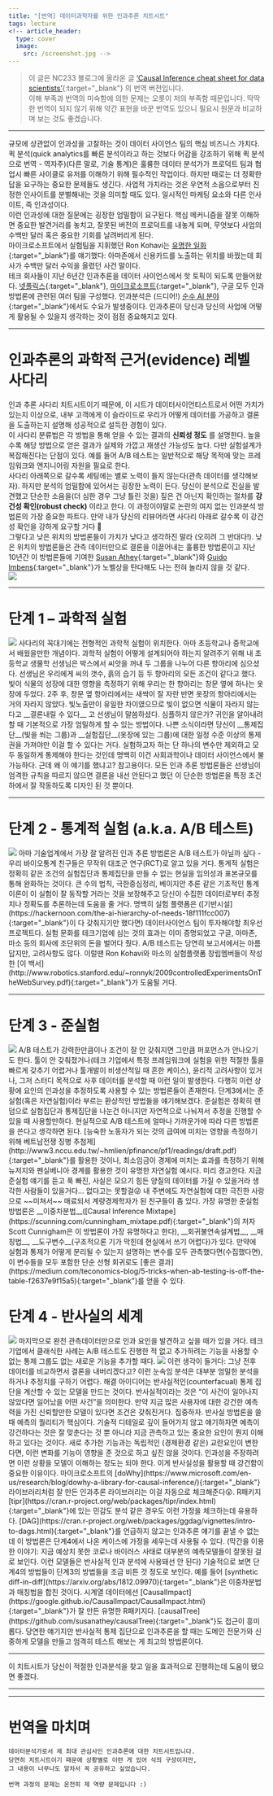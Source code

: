 ```yaml
---
title: "[번역] 데이터과학자를 위한 인과추론 치트시트"
tags: lecture
<!-- article_header:
  type: cover
  image:
    src: /screenshot.jpg -->
---
```


> 이 글은 NC233 블로그에 올라온 글 [‘Causal Inference cheat sheet for data scientists’](https://nc233.com/tag/causal-inference/){:target="_blank"} 의 번역 버전입니다.   
> 이해 부족과 번역의 미숙함에 의한 문제는 오롯이 저의 부족함 때문입니다. 딱딱한 번역이 되지 않기 위해 약간 표현을 바꾼 번역도 있으니 필요시 원문과 비교하며 보는 것도 좋겠습니다.  

---
규모에 상관없이 인과성을 고찰하는 것이 데이터 사이언스 팀의 핵심 비즈니스 가치다.  
퀵 분석(quick analytics를 빠른 분석이라고 하는 것보다 어감을 강조하기 위해 퀵 분석으로 번역 - 역자주)(다른 말로, 기술 통계)은 훌륭한 데이터 분석가가 프로덕트 팀과 협업시 빠른 사이클로 유저를 이해하기 위해 필수적인 작업이다. 하지만 때로는 더 정확한 답을 요구하는 중요한 문제들도 생긴다. 사업적 가치라는 것은 우연적 소음으로부터 진정한 인사이트를 분별해내는 것을 의미할 때도 있다. 일시적인 마케팅 요소와 다른 인사이트, 즉 인과성이다.  
이런 인과성에 대한 질문에는 굉장한 엄밀함이 요구된다. 핵심 메커니즘을 잘못 이해하면 중요한 발견거리를 놓치고, 잘못된 버전의 프로덕트를 내놓게 되며, 무엇보다 사업의 수백만 달러 혹은 중요한 기회를 날려버리게 된다.  
마이크로소프트에서 실험팀을 지휘했던 Ron Kohavi는 [유명한 일화](https://hbr.org/2017/09/the-surprising-power-of-online-experiments){:target="_blank"}를 얘기했다: 아마존에서 신용카드를 노출하는 위치를 바꿨는데 회사가 수백만 달러 수익을 올렸던 사건 말이다.  
테크 회사들이 지난 6년간 인과추론을 데이터 사이언스에서 핫 토픽이 되도록 만들어왔다. [넷플릭스](https://www.youtube.com/watch?v=IlcQzO-enJg){:target="_blank"}, [마이크로소프트](https://www.microsoft.com/en-us/research/blog/dowhy-a-library-for-causal-inference/){:target="_blank"}, 구글 모두 인과 방법론에 관련된 여러 팀을 구성했다. 인과분석은 (드디어!) [순수 AI 분야](https://www.wired.com/story/ai-pioneer-algorithms-understand-why/){:target="_blank"}에서도 수요가 발생중이다. 인과추론이 당신과 당신의 사업에 어떻게 활용될 수 있을지 생각하는 것이 점점 중요해지고 있다.  

---
# 인과추론의 과학적 근거(evidence) 레벨 사다리
인과 추론 사다리 치트시트이기 때문에, 이 시트가 데이터사이언티스트로서 어떤 가치가 있는지 이상으로, 내부 고객에게 이 슬라이드로 우리가 어떻게 데이터를 가공하고 결론을 도출하는지 설명해 성공적으로 설득한 경험이 있다.  
이 사다리 분류법은 각 방법을 통해 얻을 수 있는 결과의 __신뢰성 정도__ 를 설명한다. 높을수록 해당 방법으로 얻은 결과가 실제와 가깝고 재생산 가능성도 높다. 다만 실험설계가 복잡해진다는 단점이 있다. 예를 들어 A/B 테스트는 일반적으로 해당 목적에 맞는 프레임워크와 엔지니어링 자원을 필요로 한다.  
사다리 아래쪽으로 갈수록 세팅에는 별로 노력이 들지 않는다(관측 데이터를 생각해보자). 하지만 분석의 엄밀함에 있어서는 굉장한 노력이 든다. 당신이 분석으로 진실을 발견했고 단순한 소음을(더 심한 경우 그냥 틀린 것을) 짚은 건 아닌지 확인하는 절차를 __강건성 확인(robust check)__ 이라고 한다. 이 과정이야말로 논란의 여지 없는 인과분석 방법론의 가장 중요한 파트다. 만약 내가 당신의 리뷰어라면 사다리 아래로 갈수록 이 강건성 확인을 강하게 요구할 거다 🙂  
그렇다고 낮은 위치의 방법론들이 가치가 낮다고 생각하진 말라 (오히려 그 반대다!). 낮은 위치의 방법론들은 관측 데이터만으로 결론을 이끌어내는 훌륭한 방법론이고 지난 10년간 이 방법론들에 기여한 [Susan Athey](https://athey.people.stanford.edu/){:target="_blank"}와 [Guido Imbens](https://www.gsb.stanford.edu/faculty-research/faculty/guido-w-imbens){:target="_blank"}가 노벨상을 탄다해도 나는 전혀 놀라지 않을 것 같다.  
<img src="https://nc233.com/wp-content/uploads/2020/04/causal_clues_v_moustache_export-1024x652.png">  

---
# 단계 1 – 과학적 실험
<img src="http://nc233.com/wp-content/uploads/2020/04/image-300x177.png">   
사다리의 꼭대기에는 전형적인 과학적 실험이 위치한다. 아마 초등학교나 중학교에서 배웠을만한 개념이다. 과학적 실험이 어떻게 설계되어야 하는지 알려주기 위해 내 초등학교 생물학 선생님은 박스에서 씨앗을 꺼내 두 그룹을 나누어 다른 항아리에 심으셨다. 선생님은 우리에게 씨의 갯수, 흙의 습기 등 두 항아리의 모든 조건이 같다고 했다.  
빛이 식물의 성장에 대한 영향을 측정하기 위해 우리는 한 항아리는 창문 옆에 하나는 옷장에 두었다. 2주 후, 창문 옆 항아리에서는 새싹이 잘 자란 반면 옷장의 항아리에서는 거의 자라지 않았다.  
빛노출만이 유일한 차이였으므로 빛이 없으면 식물이 자라지 않는다고 __결론내릴 수 있다__ 고 선생님이 말씀하셨다.  
심플하지 않은가? 귀인을 알아내려할 때 기본적으로 가장 엄밀하게 할 수 있는 방법이다. 나쁜 소식이라면 당신이 __통제집단__(빛을 쐬는 그룹)과 __실험집단__(옷장에 있는 그룹)에 대한 일정 수준 이상의 통제권을 가져야만 이걸 할 수 있다는 거다. 실험하고자 하는 단 하나의 변수만 제외하고 모두 동일하게 통제해야 한다는 것인데 명백히 이건 사회과학이나 데이터 사이언스에서 불가능하다.  
근데 왜 이 얘기를 했냐고? 참고용이다. 모든 인과 추론 방법론들은 선생님이 엄격한 규칙을 따르지 않으면 결론을 내선 안된다고 했던 이 단순한 방법론을 특정 조건하에서 잘 작동하도록 디자인 된 것 뿐이다.  

---
# 단계 2 - 통계적 실험 (a.k.a. A/B 테스트)
<img src="https://nc233.com/wp-content/uploads/2020/04/image-1-300x117.png">   
아마 기술업계에서 가장 잘 알려진 인과 추론 방법론은 A/B 테스트가 아닐까 싶다 - 우리 바이오통계 친구들은 무작위 대조군 연구(RCT)로 알고 있을 거다. 통계적 실험은 정확히 같은 조건의 실험집단과 통제집단을 만들 수 없는 현실을 임의성과 표본규모를 통해 완화하는 것이다. 큰 수의 법칙, 극한중심정리, 베이지안 추론 같은 기초적인 통계 이론이 이 실험이 잘 동작할 거라는 것을 보장해주고 당신이 수집한 데이터로부터 추정치나 정확도를 추론하는데 도움을 줄 거다.  
명백히 실험 플랫폼은 ([기반시설](https://hackernoon.com/the-ai-hierarchy-of-needs-18f111fcc007){:target="_blank"}이 다 갖춰지기만 했다면) 데이터사이언스 팀이 투자해야할 최우선 프로젝트다. 실험 문화를 테크기업에 심는 것의 효과는 이미 증명되었고 구글, 아마존, 마소 등의 회사에 조단위의 돈을 벌어다 줬다.  
A/B 테스트는 당연히 보고서에서는 아름답지만, 고려사항도 많다. 이럴땐 Ron Kohavi와 마소의 실험플랫폼 창립멤버들이 작성한 [이 백서](http://www.robotics.stanford.edu/~ronnyk/2009controlledExperimentsOnTheWebSurvey.pdf){:target="_blank"}가 도움될 거다.

---
# 단계 3 - 준실험
<img src="https://nc233.com/wp-content/uploads/2020/04/image-2-300x117.png">   
A/B 테스트가 강력한만큼이나 조건이 잘 안 갖춰지면 그만큼 퍼포먼스가 안나오기도 한다. 툴이 안 갖춰졌거나(테크 기업에서 특정 프레임워크에 실험을 위한 적절한 툴을 빠르게 갖추기 어렵거나 툴개발이 비생산적일 때 흔한 케이스), 윤리적 고려사항이 있거나, 그저 스터디 목적으로 사후 데이터를 분석할 때 이런 일이 발생한다. 다행히 이런 상황에 요인의 인과성을 추정하도록 사용할 수 있는 방법론들이 존재한다. 단계3에서는 준실험(혹은 자연실험)이라 부르는 환상적인 방법들을 얘기해보겠다.  
준실험은 정확히 랜덤으로 실험집단과 통제집단을 나눈건 아니지만 자연적으로 나눠져서 추정을 진행할 수 있을 때 사용할만하다. 현실적으로 A/B 테스트에 얼마나 가까운가에 따라 다른 방법론을 쓴다고 생각하면 된다. [능숙한 노동자가 되는 것의 급여에 미치는 영향을 측정하기 위해 베트남전쟁 징병 추첨제](http://www3.nccu.edu.tw/~hmlien/pfinance/pf1/readings/draft.pdf){:target="_blank"}를 활용한 것이나, 최소임금이 경제에 미치는 효과를 측정하기 위해 뉴저지와 펜실베니아 경계를 활용한 것이 유명한 자연실험 예시다.  
미리 경고한다. 지금 준실험 얘기를 듣고 푹 빠진, 사실은 모으기 힘든 양질의 데이터를 가질 수 있을거라 생각한 사람들이 있을거다... 없다고는 못할걸😜 내 주변에도 자연실험에 대한 극진한 사랑으로 ~~미쳐서~~ 매료되서 계량경제학자가 된 친구들이 좀 있다.  
가장 유명한 준실험 방법론은 __이중차분법__([Causal Inference Mixtape](https://scunning.com/cunningham_mixtape.pdf){:target="_blank"}의 저자 Scott Cunnigham은 이 방법론이 가장 유명하다고 한다), __회귀불연속설계법__, __매칭법__, __도구변수__(구조적으론 기가 막힌데 현실에서 쓰기 어렵다)가 있다. 만약에 실험과 통제가 어떻게 분리될 수 있는지 설명하는 변수를 모두 관측했다면(수집했다면), 이 변수들을 모두 포함한 단순 선형 회귀로도 [좋은 결과](https://medium.com/teconomics-blog/5-tricks-when-ab-testing-is-off-the-table-f2637e9f15a5){:target="_blank"}를 얻을 수 있다.  

# 단계 4 - 반사실의 세계
<img src="https://nc233.com/wp-content/uploads/2020/04/image-3-300x119.png">   
마지막으로 완전 관측데이터만으로 인과 요인을 발견하고 싶을 때가 있을 거다. 테크 기업에서 클래식한 사례는 A/B 테스트도 진행한 적 없고 추가하려는 기능을 사용할 수 없는 통제 그룹도 없는 새로운 기능을 추가할 때다.  
<img src="https://nc233.com/wp-content/uploads/2020/04/image-5.png">   
이런 생각이 들거다: 그냥 전후 데이터를 비교하면서 결론을 내버리겠다고? 이런 눈속임 분석은 대부분 엄밀한 분석을 하거나 추정치를 구하기 어렵다. 해결 아이디어는 반사실적인(counterfacual) 통제 집단을 계산할 수 있는 모델을 만드는 것이다. 반사실적이라는 것은 “이 사건이 일어나지 않았다면 일어났을 어떤 사건”을 의미한다. 만약 지금 많은 사용자에 대한 강건한 예측력을 가진 신뢰할만한 모델이 있다면 조건은 갖춰진거다.  
집중하자. 반사실 방법론을 쓸 때 예측의 퀄리티가 핵심이다. 기술적 디테일로 깊이 들어가지 않고 얘기하자면 예측이 강건하다는 것은 잘 맞춘다는 것 뿐 아니라 지금 관측하고 있는 중요한 요인이 뭔지 이해하고 있다는 것이다. 새로 추가한 기능과는 독립적인 (경제환경 같은) 교란요인이 변한다면, 이런 변화를 기능이 영향을 준 것으로 하고 싶진 않을 것이다. 인과성을 주장하려면 이런 상황을 모델이 이해하는 정도는 되야 한다.  
이게 반사실성을 활용할 때 강건함이 중요한 이유이다. 마이크로소프트의 [doWhy](https://www.microsoft.com/en-us/research/blog/dowhy-a-library-for-causal-inference/){:target="_blank"} 라이브러리처럼 잘 만든 인과추론 라이브러리는 이걸 자동으로 체크해준다😲. R패키지 [tipr](https://cran.r-project.org/web/packages/tipr/index.html){:target="_blank"}에 있는 민감도 분석 같은 경우도 이런 가정을 체크하는데 유용하다. [DAG](https://cran.r-project.org/web/packages/ggdag/vignettes/intro-to-dags.html){:target="_blank"}를 언급하지 않고는 인과추론 얘기를 끝낼 수 없는데 이 방법론은 단계4에서 나온 케이스에 가정을 세우는데 사용될 수 있다.  
(막간을 이용한 이야기: 지금 예상치 못한 코로나 바이러스 사태로 대부분의 예측모델들이 잘못된 걸로 보인다. 이런 모델들은 반사실적 인과 분석에 사용돼선 안 된다)  
기술적으로 보면 단계4의 방법들이 단계3의 방법들을 조금 비튼 것 정도로 보인다. 예를 들어 [synthetic diff-in-diff](https://arxiv.org/abs/1812.09970){:target="_blank"}은 이중차분법과 매칭법을 합친 것이다. 시계열 데이터에선 [CausalImpact](https://google.github.io/CausalImpact/CausalImpact.html){:target="_blank"}가 잘 만든 유명한 R패키지다. [causalTree](https://github.com/susanathey/causalTree){:target="_blank"}도 접근이 흥미롭다. 당연한 얘기지만 반사실적 통제 집단으로 인과추론을 할 때는 도메인 전문가와 신중하게 모델을 만들고 엄격히 테스트 해보는 게 최고의 방법론이다.  

---
이 치트시트가 당신이 적절한 인과분석을 찾고 일을 효과적으로 진행하는데 도움이 됐으면 좋겠다.  

---
---
# 번역을 마치며
```
데이터분석가로서 제 최대 관심사인 인과추론에 대한 치트시트입니다.  
당연히 치트시트이기 때문에 상황별로 이런 게 있어 식의 구성이지만,  
그 내용이 너무나도 알차서 꼭 공유하고 싶었습니다.

번역 과정의 문제는 온전히 제 역량 문제입니다 :)  
```
